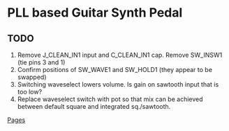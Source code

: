 # PLL based Guitar Synth Pedal


## TODO

1. Remove J_CLEAN_IN1 input and C_CLEAN_IN1 cap. Remove SW_INSW1 (tie pins 3 and 1)
2. Confirm positions of SW_WAVE1 and SW_HOLD1 (they appear to be swapped)
3. Switching waveselect lowers volume. Is gain on sawtooth input that is too low? 
4. Replace waveselect switch with pot so that mix can be achieved between default square and integrated sq./sawtooth.

<a href="https://cracked-machine.github.io/GuitarPLLSynthEffect/">Pages</a>


